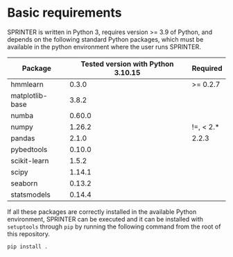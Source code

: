 # Basic requirements

SPRINTER is written in Python 3, requires version >= 3.9 of Python, and depends on the following standard Python packages, which must be available in the python environment where the user runs SPRINTER.

| Package | Tested version with Python 3.10.15 | Required |
|---------|----------------|----------|
| hmmlearn | 0.3.0 | >= 0.2.7 |
| matplotlib-base | 3.8.2 | |
| numba | 0.60.0 | |
| numpy | 1.26.2 | !=, < 2.* |
| pandas | 2.1.0 | 2.2.3 |
| pybedtools | 0.10.0 | |
| scikit-learn | 1.5.2 | |
| scipy | 1.14.1 | |
| seaborn | 0.13.2 | |
| statsmodels | 0.14.4 | |

If all these packages are correctly installed in the available Python environment, SPRINTER can be executed and it can be installed with `setuptools` through `pip` by running the following command from the root of this repository.
```shell
pip install .
```

